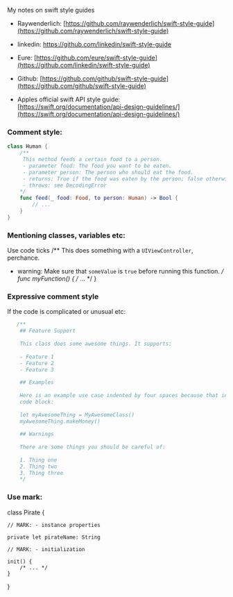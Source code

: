 My notes on swift style guides<!--more--> 

- Raywenderlich: [https://github.com/raywenderlich/swift-style-guide](https://github.com/raywenderlich/swift-style-guide) 

- linkedin: [https://github.com/linkedin/swift-style-guide ](https://github.com/linkedin/swift-style-guide ) 

- Eure: [https://github.com/eure/swift-style-guide](https://github.com/linkedin/swift-style-guide) 
 
- Github: [https://github.com/github/swift-style-guide](https://github.com/github/swift-style-guide) 

- Apples official swift API style guide:  [https://swift.org/documentation/api-design-guidelines/](https://swift.org/documentation/api-design-guidelines/) 


### Comment style: 
```swift
class Human {
    /**
     This method feeds a certain food to a person.
     - parameter food: The food you want to be eaten.
     - parameter person: The person who should eat the food.
     - returns: True if the food was eaten by the person; false otherwise.
     - throws: see DecodingError
    */
    func feed(_ food: Food, to person: Human) -> Bool {
        // ...
    }
}
```

### Mentioning classes, variables etc: 
Use code ticks
/**
 This does something with a `UIViewController`, perchance.
 - warning: Make sure that `someValue` is `true` before running this function.
 */
func myFunction() {
    /* ... */
}

### Expressive comment style 
If the code is complicated or unusual etc: 
```swift
   /**
    ## Feature Support
    
    This class does some awesome things. It supports:
    
    - Feature 1
    - Feature 2
    - Feature 3
    
    ## Examples
    
    Here is an example use case indented by four spaces because that indicates a
    code block:
    
    let myAwesomeThing = MyAwesomeClass()
    myAwesomeThing.makeMoney()
    
    ## Warnings
    
    There are some things you should be careful of:
    
    1. Thing one
    2. Thing two
    3. Thing three
    */
```

### Use mark: 

class Pirate {

    // MARK: - instance properties

    private let pirateName: String

    // MARK: - initialization

    init() {
        /* ... */
    }

}